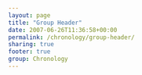 ```yaml
---
layout: page
title: "Group Header"
date: 2007-06-26T11:36:58+00:00
permalink: /chronology/group-header/
sharing: true
footer: true
group: Chronology
---
```


